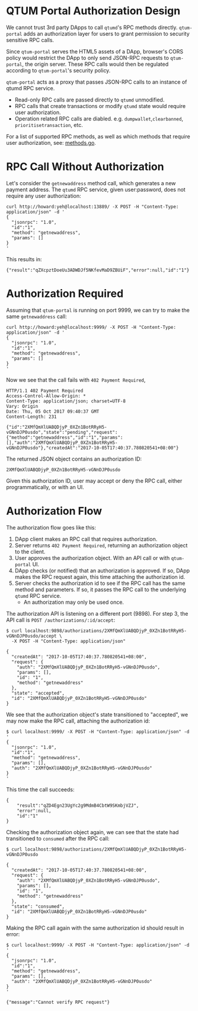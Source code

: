 # QTUM Portal Authorization Design

We cannot trust 3rd party DApps to call `qtumd`'s RPC methods directly. `qtum-portal` adds an authorization layer for users to grant permission to security sensitive RPC calls.

Since `qtum-portal` serves the HTML5 assets of a DApp, browser's CORS policy would restrict the DApp to only send JSON-RPC requests to `qtum-portal`, the origin server. These RPC calls would then be regulated according to `qtum-portal`'s security policy.

`qtum-portal` acts as a proxy that passes JSON-RPC calls to an instance of qtumd RPC service.

+ Read-only RPC calls are passed directly to `qtumd` unmodified.
+ RPC calls that create transactions or modify `qtumd` state would require user authorization.
+ Operation related RPC calls are diabled. e.g. `dumpwallet`,`clearbanned`, `prioritisetransaction`, etc.

For a list of supported RPC methods, as well as which methods that require user authorization, see: [methods.go](https://github.com/hayeah/qtum-portal/blob/master/methods.go).

# RPC Call Without Authorization

Let's consider the `getnewaddress` method call, which generates a new payment address. The `qtumd` RPC service, given user:password, does not require any user authorization:

```
curl http://howard:yeh@localhost:13889/ -X POST -H "Content-Type: application/json" -d '
{
  "jsonrpc": "1.0",
  "id":"1",
  "method": "getnewaddress",
  "params": []
}
'
```

This results in:

```
{"result":"qZXcpztDoeUu3ADWDJf5NKfevMaD9ZBUiF","error":null,"id":"1"}
```

# Authorization Required

Assuming that `qtum-portal` is running on port 9999, we can try to make the same `getnewaddress` call:

```
curl http://howard:yeh@localhost:9999/ -X POST -H "Content-Type: application/json" -d '
{
  "jsonrpc": "1.0",
  "id":"1",
  "method": "getnewaddress",
  "params": []
}
'
```

Now we see that the call fails with `402 Payment Required`,

```
HTTP/1.1 402 Payment Required
Access-Control-Allow-Origin: *
Content-Type: application/json; charset=UTF-8
Vary: Origin
Date: Thu, 05 Oct 2017 09:40:37 GMT
Content-Length: 231

{"id":"2XMfQmXlUABQDjyP_0XZn1BotRRyH5-vGNnDJP0usdo","state":"pending","request":{"method":"getnewaddress","id":"1","params":[],"auth":"2XMfQmXlUABQDjyP_0XZn1BotRRyH5-vGNnDJP0usdo"},"createdAt":"2017-10-05T17:40:37.780820541+08:00"}
```

The returned JSON object contains an authorization ID:

```
2XMfQmXlUABQDjyP_0XZn1BotRRyH5-vGNnDJP0usdo
```

Given this authorization ID, user may accept or deny the RPC call, either programmatically, or with an UI.

# Authorization Flow

The authorization flow goes like this:

1. DApp client makes an RPC call that requires authorization.
2. Server returns `402 Payment Required`, returning an authorization object to the client.
3. User approves the authorization object. With an API call or with `qtum-portal` UI.
4. DApp checks (or notified) that an authorization is approved. If so, DApp makes the RPC request again, this time attaching the authorization id.
5. Server checks the authorization id to see if the RPC call has the same method and parameters. If so, it passes the RPC call to the underlying `qtumd` RPC service.
	+ An authorization may only be used once.

The authorization API is listening on a different port (9898). For step 3, the API call is `POST /authorizations/:id/accept`:

```
$ curl localhost:9898/authorizations/2XMfQmXlUABQDjyP_0XZn1BotRRyH5-vGNnDJP0usdo/accept \
  -X POST -H "Content-Type: application/json"

{
  "createdAt": "2017-10-05T17:40:37.780820541+08:00",
  "request": {
    "auth": "2XMfQmXlUABQDjyP_0XZn1BotRRyH5-vGNnDJP0usdo",
    "params": [],
    "id": "1",
    "method": "getnewaddress"
  },
  "state": "accepted",
  "id": "2XMfQmXlUABQDjyP_0XZn1BotRRyH5-vGNnDJP0usdo"
}
```

We see that the authorization object's state transitioned to "accepted", we may now make the RPC call, attaching the authorization id:

```
$ curl localhost:9999/ -X POST -H "Content-Type: application/json" -d '
{
  "jsonrpc": "1.0",
  "id":"1",
  "method": "getnewaddress",
  "params": [],
  "auth": "2XMfQmXlUABQDjyP_0XZn1BotRRyH5-vGNnDJP0usdo"
}
'
```

This time the call succeeds:

```
{
	"result":"qZD4Egn23UgYc2g9MdmB4CbtW9SKmbjVZJ",
	"error":null,
	"id":"1"
}
```

Checking the authorization object again, we can see that the state had transitioned to `consumed` after the RPC call:

```
$ curl localhost:9898/authorizations/2XMfQmXlUABQDjyP_0XZn1BotRRyH5-vGNnDJP0usdo

{
  "createdAt": "2017-10-05T17:40:37.780820541+08:00",
  "request": {
    "auth": "2XMfQmXlUABQDjyP_0XZn1BotRRyH5-vGNnDJP0usdo",
    "params": [],
    "id": "1",
    "method": "getnewaddress"
  },
  "state": "consumed",
  "id": "2XMfQmXlUABQDjyP_0XZn1BotRRyH5-vGNnDJP0usdo"
}
```

Making the RPC call again with the same authorization id should result in error:

```
$ curl localhost:9999/ -X POST -H "Content-Type: application/json" -d '
{
  "jsonrpc": "1.0",
  "id":"1",
  "method": "getnewaddress",
  "params": [],
  "auth": "2XMfQmXlUABQDjyP_0XZn1BotRRyH5-vGNnDJP0usdo"
}
'
```
```
{"message":"Cannot verify RPC request"}
```